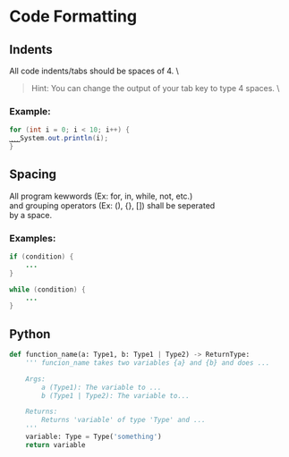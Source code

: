 # Code Formatting
## Indents
All code indents/tabs should be spaces of 4. \
> Hint:
> You can change the output of your tab key to type 4 spaces. \
### Example:
```java
for (int i = 0; i < 10; i++) {
⎵⎵⎵⎵System.out.println(i);
}
```

## Spacing
All program kewwords (Ex: for, in, while, not, etc.) \
and grouping operators (Ex: (), {}, []) shall be seperated \
by a space.
### Examples:
```java
if (condition) {
    ...
}
```
```java
while (condition) {
    ...
}
```

## Python
```python
def function_name(a: Type1, b: Type1 | Type2) -> ReturnType:
    ''' funcion_name takes two variables {a} and {b} and does ...

    Args:
        a (Type1): The variable to ...
        b (Type1 | Type2): The variable to...

    Returns:
        Returns 'variable' of type 'Type' and ...
    '''
    variable: Type = Type('something')
    return variable
```
